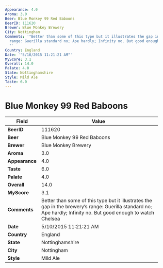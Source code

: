 ```yaml
---
Appearance: 4.0
Aroma: 3.0
Beer: Blue Monkey 99 Red Baboons
BeerID: 111620
Brewer: Blue Monkey Brewery
City: Nottingham
Comments: '"Better than some of this type but it illustrates the gap in the brewery’s
  range: Guerilla standard no; Ape hardly; Infinity no. But good enough to watch Chelsea
  "'
Country: England
Date: '"5/10/2015 11:21:21 AM"'
MyScore: 3.1
Overall: 14.0
Palate: 4.0
State: Nottinghamshire
Style: Mild Ale
Taste: 6.0
---
```


# Blue Monkey 99 Red Baboons

| Field         | Value |
|---------------|-------|
| **BeerID** | 111620 |
| **Beer** | Blue Monkey 99 Red Baboons |
| **Brewer** | Blue Monkey Brewery |
| **Aroma** | 3.0 |
| **Appearance** | 4.0 |
| **Taste** | 6.0 |
| **Palate** | 4.0 |
| **Overall** | 14.0 |
| **MyScore** | 3.1 |
| **Comments** | Better than some of this type but it illustrates the gap in the brewery’s range: Guerilla standard no; Ape hardly; Infinity no. But good enough to watch Chelsea  |
| **Date** | 5/10/2015 11:21:21 AM |
| **Country** | England |
| **State** | Nottinghamshire |
| **City** | Nottingham |
| **Style** | Mild Ale |
